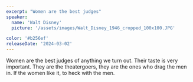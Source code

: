 ```yaml
---
excerpt: "Women are the best judges"
speaker:
  name: 'Walt Disney'
  picture: '/assets/images/Walt_Disney_1946_cropped_100x100.JPG'

color: '#b256ef'
releaseDate: '2024-03-02'
---
```

Women are the best judges of anything we turn out. Their taste is very important. They are the theatergoers, they are the ones who drag the men in. If the women like it, to heck with the men.
